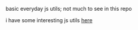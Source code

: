 basic everyday js utils; not much to see in this repo 

i have some interesting js utils [here](https://github.com/crshmk/utils)



